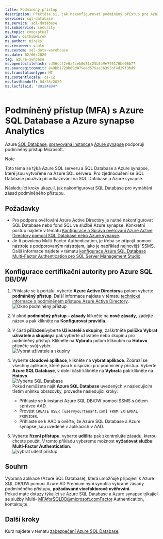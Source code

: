 ```yaml
---
title: Podmíněný přístup
description: Přečtěte si, jak nakonfigurovat podmíněný přístup pro Azure SQL Database a Azure synapse.
services: sql-database
ms.service: sql-database
ms.subservice: security
ms.topic: conceptual
author: GithubMirek
ms.author: mireks
ms.reviewer: vanto
ms.custom: sql-data-warehouse
ms.date: 02/06/2020
tag: azure-synpase
ms.openlocfilehash: cd56ccf2e6a4ceb0d81c25b5b9e795176be66b77
ms.sourcegitcommit: 849bb1729b89d075eed579aa36395bf4d29f3bd9
ms.translationtype: MT
ms.contentlocale: cs-CZ
ms.lasthandoff: 04/28/2020
ms.locfileid: "80124894"
---
```

# <a name="conditional-access-mfa-with-azure-sql-database-and-azure-synapse-analytics"></a>Podmíněný přístup (MFA) s Azure SQL Database a Azure synapse Analytics

Azure [SQL Database](sql-database-technical-overview.md), [spravovaná instance](sql-database-managed-instance.md)a [Azure synapse](../synapse-analytics/sql-data-warehouse/sql-data-warehouse-overview-what-is.md) podporují podmíněný přístup Microsoft. 

> [!NOTE]
> Toto téma se týká Azure SQL serveru a SQL Database a Azure synapse, které jsou vytvořené na Azure SQL serveru. Pro zjednodušení se SQL Database používá při odkazování na SQL Database a Azure synapse.

Následující kroky ukazují, jak nakonfigurovat SQL Database pro vymáhání zásad podmíněného přístupu.  

## <a name="prerequisites"></a>Požadavky  
- Pro podporu ověřování Azure Active Directory je nutné nakonfigurovat SQL Database nebo fond SQL ve službě Azure synapse. Konkrétní postup najdete v tématu [Konfigurace a Správa ověřování Azure Active Directory pomocí SQL Database nebo Azure synapse](sql-database-aad-authentication-configure.md).  
- Je-li povoleno Multi-Factor Authentication, je třeba se připojit pomocí nástroje s podporovaným nástrojem, jako je například nejnovější SSMS. Další informace najdete v tématu [konfigurace Azure SQL Database Multi-Factor Authentication pro SQL Server Management Studio](sql-database-ssms-mfa-authentication-configure.md).  

## <a name="configure-ca-for-azure-sql-dbdw"></a>Konfigurace certifikační autority pro Azure SQL DB/DW  
1. Přihlaste se k portálu, vyberte **Azure Active Directory**a potom vyberte **podmíněný přístup**. Další informace najdete v tématu [technické informace o podmíněném přístupu Azure Active Directory](https://docs.microsoft.com/azure/active-directory/active-directory-conditional-access-technical-reference).  
   ![Okno podmíněný přístup](./media/sql-database-conditional-access/conditional-access-blade.png) 
     
2. V okně **podmíněný přístup – zásady** klikněte na **nové zásady**, zadejte název a pak klikněte na **Konfigurovat pravidla**.  
3. V části **přiřazení**vyberte **Uživatelé a skupiny**, zaškrtněte **políčko Vybrat uživatele a skupiny**a pak vyberte uživatele nebo skupinu pro podmíněný přístup. Klikněte na **Vybrat**a potom kliknutím na **Hotovo** přijměte svůj výběr.  
   ![Vybrat uživatele a skupiny](./media/sql-database-conditional-access/select-users-and-groups.png)  

4. Vyberte **cloudové aplikace**, klikněte na **vybrat aplikace**. Zobrazí se všechny aplikace, které jsou k dispozici pro podmíněný přístup. Vyberte **Azure SQL Database**, v dolní části klikněte na **Vybrat**a pak klikněte na **Hotovo**.  
   ![Vyberte SQL Database](./media/sql-database-conditional-access/select-sql-database.png)  
   Pokud nemůžete najít **Azure SQL Database** uvedených v následujícím třetím snímku obrazovky, proveďte následující kroky:   
   - Přihlaste se k instanci Azure SQL DB/DW pomocí SSMS s účtem správce AAD.  
   - Provést `CREATE USER [user@yourtenant.com] FROM EXTERNAL PROVIDER`.  
   - Přihlaste se k AAD a ověřte, že Azure SQL Database a Azure synapse jsou uvedené v aplikacích v AAD.  

5. Vyberte **řízení přístupu**, vyberte **udělit**a pak zkontrolujte zásadu, kterou chcete použít. V tomto příkladu vybereme možnost **vyžadovat službu Multi-Factor Authentication**.  
   ![vybrat udělit přístup](./media/sql-database-conditional-access/grant-access.png)  

## <a name="summary"></a>Souhrn  
Vybraná aplikace (Azure SQL Database), která umožňuje připojení k Azure SQL DB/DW pomocí Azure AD Premium nyní vynutila vybrané zásady podmíněného přístupu, **požadované vícefaktorové ověřování.**  
Pokud máte dotazy týkající se Azure SQL Database a Azure synapse týkající se služby Multi- MFAforSQLDB@microsoft.comFactor Authentication, kontaktujte.  

## <a name="next-steps"></a>Další kroky  

Kurz najdete v tématu [zabezpečení Azure SQL Database](sql-database-security-tutorial.md).
